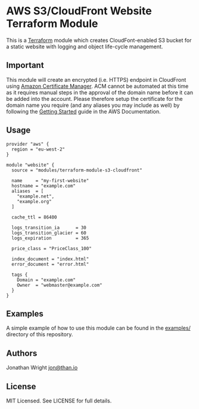 # AWS S3/CloudFront Website Terraform Module

This is a [Terraform](https://www.terraform.io) module which creates
CloudFont-enabled S3 bucket for a static website with logging and object
life-cycle management.

## Important

This module will create an encrypted (i.e. HTTPS) endpoint in CloudFront using
[Amazon Certificate Manager](https://aws.amazon.com/certificate-manager/). ACM
cannot be automated at this time as it requires manual steps in the approval
of the domain name before it can be added into the account. Please therefore
setup the certificate for the domain name you require (and any aliases you may
include as well) by following the
[Getting Started](http://docs.aws.amazon.com/acm/latest/userguide/gs.html) guide
in the AWS Documentation.

## Usage

```hcl
provider "aws" {
  region = "eu-west-2"
}

module "website" {
  source = "modules/terraform-module-s3-cloudfront"

  name     = "my-first-website"
  hostname = "example.com"
  aliases  = [
  	"example.net",
  	"example.org"
  ]

  cache_ttl = 86400

  logs_transition_ia      = 30
  logs_transition_glacier = 60
  logs_expiration         = 365

  price_class = "PriceClass_100"

  index_document = "index.html"
  error_document = "error.html"

  tags {
    Domain = "example.com"
    Owner  = "webmaster@example.com"
  }
}
```

## Examples

A simple example of how to use this module can be found in the
[examples/](https://github.com/jonathanio/terraform-module-s3-cloudfront/tree/master/examples)
directory of this repository.

## Authors

Jonathan Wright <jon@than.io>

## License

MIT Licensed. See LICENSE for full details.
